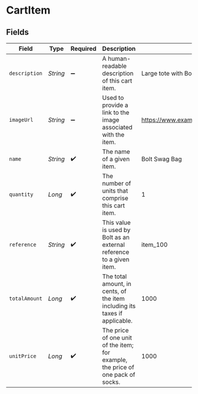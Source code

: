 # CartItem


## Fields

| Field                                                                           | Type                                                                            | Required                                                                        | Description                                                                     | Example                                                                         |
| ------------------------------------------------------------------------------- | ------------------------------------------------------------------------------- | ------------------------------------------------------------------------------- | ------------------------------------------------------------------------------- | ------------------------------------------------------------------------------- |
| `description`                                                                   | *String*                                                                        | :heavy_minus_sign:                                                              | A human-readable description of this cart item.                                 | Large tote with Bolt logo.                                                      |
| `imageUrl`                                                                      | *String*                                                                        | :heavy_minus_sign:                                                              | Used to provide a link to the image associated with the item.                   | https://www.example.com/products/123456/images/1.png                            |
| `name`                                                                          | *String*                                                                        | :heavy_check_mark:                                                              | The name of a given item.                                                       | Bolt Swag Bag                                                                   |
| `quantity`                                                                      | *Long*                                                                          | :heavy_check_mark:                                                              | The number of units that comprise this cart item.                               | 1                                                                               |
| `reference`                                                                     | *String*                                                                        | :heavy_check_mark:                                                              | This value is used by Bolt as an external reference to a given item.            | item_100                                                                        |
| `totalAmount`                                                                   | *Long*                                                                          | :heavy_check_mark:                                                              | The total amount, in cents, of the item including its taxes if applicable.      | 1000                                                                            |
| `unitPrice`                                                                     | *Long*                                                                          | :heavy_check_mark:                                                              | The price of one unit of the item; for example, the price of one pack of socks. | 1000                                                                            |
